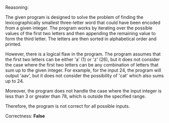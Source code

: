 Reasoning:

The given program is designed to solve the problem of finding the lexicographically smallest three-letter word that could have been encoded from a given integer. The program works by iterating over the possible values of the first two letters and then appending the remaining value to form the third letter. The letters are then sorted in alphabetical order and printed.

However, there is a logical flaw in the program. The program assumes that the first two letters can be either 'a' (1) or 'z' (26), but it does not consider the case where the first two letters can be any combination of letters that sum up to the given integer. For example, for the input 24, the program will output 'aav', but it does not consider the possibility of 'cat' which also sums up to 24.

Moreover, the program does not handle the case where the input integer is less than 3 or greater than 78, which is outside the specified range.

Therefore, the program is not correct for all possible inputs.

Correctness: **False**